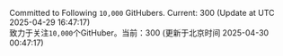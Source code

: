 Committed to Following `10,000` GitHubers. Current: <!-- FOLLOWING_COUNT -->300<!-- FOLLOWING_COUNT --> (Update at UTC <!-- LAST_UPDATED -->2025-04-29 16:47:17<!-- LAST_UPDATED -->)<br>
致力于关注`10,000`个GitHuber。当前：<!-- FOLLOWING_COUNT -->300<!-- FOLLOWING_COUNT --> (更新于北京时间 <!-- LAST_UPDATED_CST -->2025-04-30 00:47:17<!-- LAST_UPDATED_CST -->)
